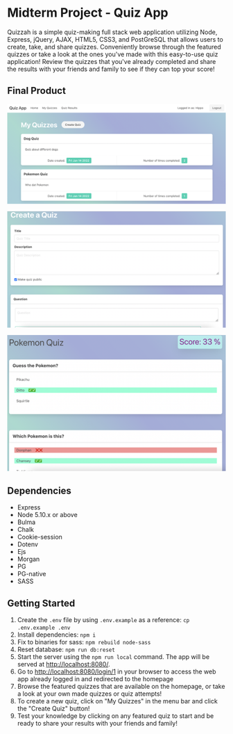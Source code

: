 # Midterm Project - Quiz App 

Quizzah is a simple quiz-making full stack web application utilizing Node, Express, jQuery, AJAX, HTML5, CSS3, and PostGreSQL that allows users to create, take, and share quizzes. Conveniently browse through the featured quizzes or take a look at the ones you've made with this easy-to-use quiz application! Review the quizzes that you've already completed and share the results with your friends and family to see if they can top your score!

## Final Product

!["Screenshot of list of user's own quizzes"](https://github.com/Juicetin22/quiz-app/blob/readme/docs/my-quizzes.png)

!["Screenshot of create-quiz page"](https://github.com/Juicetin22/quiz-app/blob/readme/docs/create-quiz.png)

!["Screenshot of quiz attempt"](https://github.com/Juicetin22/quiz-app/blob/readme/docs/attempt-page.png) 

## Dependencies

- Express
- Node 5.10.x or above
- Bulma
- Chalk
- Cookie-session
- Dotenv
- Ejs
- Morgan
- PG
- PG-native
- SASS

## Getting Started

1. Create the `.env` file by using `.env.example` as a reference: `cp .env.example .env`
2. Install dependencies: `npm i`
3. Fix to binaries for sass: `npm rebuild node-sass`
4. Reset database: `npm run db:reset`
5. Start the server using the `npm run local` command. The app will be served at <http://localhost:8080/>.
6. Go to <http://localhost:8080/login/1> in your browser to access the web app already logged in and redirected to the homepage
7. Browse the featured quizzes that are available on the homepage, or take a look at your own made quizzes or quiz attempts!
8. To create a new quiz, click on "My Quizzes" in the menu bar and click the "Create Quiz" button!
9. Test your knowledge by clicking on any featured quiz to start and be ready to share your results with your friends and family!

